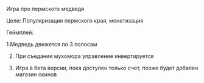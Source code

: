 Игра про пермского медведя

Цели: Популяризация пермского края, монетизация

Геймплей:

  1.Медведь движется по 3 полосам

2. При съедании мухомора управление инвертируется

4. Игра в бета версии, пока доступен только счет, позже будет добален магазин скинов
